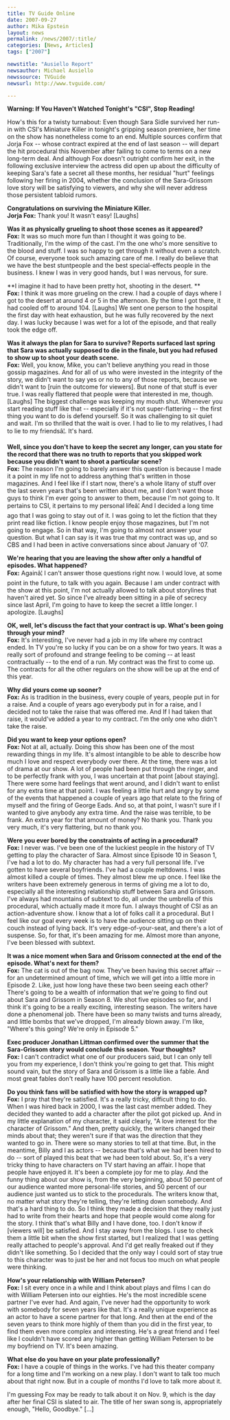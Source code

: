 ```yaml
---
title: TV Guide Online 
date: 2007-09-27
author: Mika Epstein
layout: news
permalink: /news/2007/:title/
categories: [News, Articles]
tags: ["2007"]

newstitle: "Ausiello Report"
newsauthor: Michael Ausiello  
newssource: TVGuide
newsurl: http://www.tvguide.com/

---
```


**Warning: If You Haven't Watched Tonight's "CSI", Stop Reading!**

How's this for a twisty turnabout: Even though Sara Sidle survived her run-in with CSI's Miniature Killer in tonight's gripping season premiere, her time on the show has nonetheless come to an end. Multiple sources confirm that Jorja Fox -- whose contract expired at the end of last season -- will depart the hit procedural this November after failing to come to terms on a new long-term deal. And although Fox doesn't outright confirm her exit, in the following exclusive interview the actress did open up about the difficulty of keeping Sara's fate a secret all these months, her residual "hurt" feelings following her firing in 2004, whether the conclusion of the Sara-Grissom love story will be satisfying to viewers, and why she will never address those persistent tabloid rumors. 

**Congratulations on surviving the Miniature Killer.**  
**Jorja Fox:** Thank you! It wasn't easy! [Laughs]

**Was it as physically grueling to shoot those scenes as it appeared?**  
**Fox:** It was so much more fun than I thought it was going to be. Traditionally, I'm the wimp of the cast. I'm the one who's more sensitive to the blood and stuff. I was so happy to get through it without even a scratch. Of course, everyone took such amazing care of me. I really do believe that we have the best stuntpeople and the best special-effects people in the business. I knew I was in very good hands, but I was nervous, for sure.

**I imagine it had to have been pretty hot, shooting in the desert. **  
**Fox:** I think it was more grueling on the crew. I had a couple of days where I got to the desert at around 4 or 5 in the afternoon. By the time I got there, it had cooled off to around 104. [Laughs] We sent one person to the hospital the first day with heat exhaustion, but he was fully recovered by the next day. I was lucky because I was wet for a lot of the episode, and that really took the edge off.

**Was it always the plan for Sara to survive? Reports surfaced last spring that Sara was actually supposed to die in the finale, but you had refused to show up to shoot your death scene.**  
**Fox:** Well, you know, Mike, you can't believe anything you read in those gossip magazines. And for all of us who were invested in the integrity of the story, we didn't want to say yes or no to any of those reports, because we didn't want to [ruin the outcome for viewers]. But none of that stuff is ever true. I was really flattered that people were that interested in me, though. [Laughs] The biggest challenge was keeping my mouth shut. Whenever you start reading stuff like that -- especially if it's not super-flattering -- the first thing you want to do is defend yourself. So it was challenging to sit quiet and wait. I'm so thrilled that the wait is over. I had to lie to my relatives, I had to lie to my friendsâ¦. It's hard.

**Well, since you don't have to keep the secret any longer, can you state for the record that there was no truth to reports that you skipped work because you didn't want to shoot a particular scene?**  
**Fox:** The reason I'm going to barely answer this question is because I made it a point in my life not to address anything that's written in those magazines. And I feel like if I start now, there's a whole litany of stuff over the last seven years that's been written about me, and I don't want those guys to think I'm ever going to answer to them, because I'm not going to. It pertains to CSI, it pertains to my personal lifeâ¦ And I decided a long time ago that I was going to stay out of it. I was going to let the fiction that they print read like fiction. I know people enjoy those magazines, but I'm not going to engage. So in that way, I'm going to almost not answer your question. But what I can say is it was true that my contract was up, and so CBS and I had been in active conversations since about January of '07. 

**We're hearing that you are leaving the show after only a handful of episodes. What happened?**  
**Fox:** Againâ¦ I can't answer those questions right now. I would love, at some point in the future, to talk with you again. Because I am under contract with the show at this point, I'm not actually allowed to talk about storylines that haven't aired yet. So since I've already been sitting in a pile of secrecy since last April, I'm going to have to keep the secret a little longer. I apologize. [Laughs]

**OK, well, let's discuss the fact that your contract is up. What's been going through your mind?**  
**Fox:** It's interesting, I've never had a job in my life where my contract ended. In TV you're so lucky if you can be on a show for two years. It was a really sort of profound and strange feeling to be coming -- at least contractually -- to the end of a run. My contract was the first to come up. The contracts for all the other regulars on the show will be up at the end of this year. 

**Why did yours come up sooner?**  
**Fox:** As is tradition in the business, every couple of years, people put in for a raise. And a couple of years ago everybody put in for a raise, and I decided not to take the raise that was offered me. And If I had taken that raise, it would've added a year to my contract. I'm the only one who didn't take the raise.

**Did you want to keep your options open?**  
**Fox:** Not at all, actually. Doing this show has been one of the most rewarding things in my life. It's almost intangible to be able to describe how much I love and respect everybody over there. At the time, there was a lot of drama at our show. A lot of people had been put through the ringer, and to be perfectly frank with you, I was uncertain at that point [about staying]. There were some hard feelings that went around, and I didn't want to enlist for any extra time at that point. I was feeling a little hurt and angry by some of the events that happened a couple of years ago that relate to the firing of myself and the firing of George Eads. And so, at that point, I wasn't sure if I wanted to give anybody any extra time. And the raise was terrible, to be frank. An extra year for that amount of money? No thank you. Thank you very much, it's very flattering, but no thank you.

**Were you ever bored by the constraints of acting in a procedural?**  
**Fox:** I never was. I've been one of the luckiest people in the history of TV getting to play the character of Sara. Almost since Episode 10 in Season 1, I've had a lot to do. My character has had a very full personal life. I've gotten to have several boyfriends. I've had a couple meltdowns. I was almost killed a couple of times. They almost blew me up once. I feel like the writers have been extremely generous in terms of giving me a lot to do, especially all the interesting relationship stuff between Sara and Grissom. I've always had mountains of subtext to do, all under the umbrella of this procedural, which actually made it more fun. I always thought of CSI as an action-adventure show. I know that a lot of folks call it a procedural. But I feel like our goal every week is to have the audience sitting up on their couch instead of lying back. It's very edge-of-your-seat, and there's a lot of suspense. So, for that, it's been amazing for me. Almost more than anyone, I've been blessed with subtext.

**It was a nice moment when Sara and Grissom connected at the end of the episode. What's next for them?**  
**Fox:** The cat is out of the bag now. They've been having this secret affair -- for an undetermined amount of time, which we will get into a little more in Episode 2. Like, just how long have these two been seeing each other? There's going to be a wealth of information that we're going to find out about Sara and Grissom in Season 8. We shot five episodes so far, and I think it's going to be a really exciting, interesting season. The writers have done a phenomenal job. There have been so many twists and turns already, and little bombs that we've dropped, I'm already blown away. I'm like, "Where's this going? We're only in Episode 5."

**Exec producer Jonathan Littman confirmed over the summer that the Sara-Grissom story would conclude this season. Your thoughts?**  
**Fox:** I can't contradict what one of our producers said, but I can only tell you from my experience, I don't think you're going to get that. This might sound vain, but the story of Sara and Grissom is a little like a fable. And most great fables don't really have 100 percent resolution. 

**Do you think fans will be satisfied with how the story is wrapped up?**  
**Fox:** I pray that they're satisfied. It's a really tricky, difficult thing to do. When I was hired back in 2000, I was the last cast member added. They decided they wanted to add a character after the pilot got picked up. And in my little explanation of my character, it said clearly, "A love interest for the character of Grissom." And then, pretty quickly, the writers changed their minds about that; they weren't sure if that was the direction that they wanted to go in. There were so many stories to tell at that time. But, in the meantime, Billy and I as actors -- because that's what we had been hired to do -- sort of played this beat that we had been told about. So, it's a very tricky thing to have characters on TV start having an affair. I hope that people have enjoyed it. It's been a complete joy for me to play. And the funny thing about our show is, from the very beginning, about 50 percent of our audience wanted more personal-life stories, and 50 percent of our audience just wanted us to stick to the procedurals. The writers know that, no matter what story they're telling, they're letting down somebody. And that's a hard thing to do. So I think they made a decision that they really just had to write from their hearts and hope that people would come along for the story. I think that's what Billy and I have done, too. I don't know if [viewers will] be satisfied. And I stay away from the blogs. I use to check them a little bit when the show first started, but I realized that I was getting really attached to people's approval. And I'd get really freaked out if they didn't like something. So I decided that the only way I could sort of stay true to this character was to just be her and not focus too much on what people were thinking. 

**How's your relationship with William Petersen?**  
**Fox:** I sit every once in a while and I think about plays and films I can do with William Petersen into our eighties. He's the most incredible scene partner I've ever had. And again, I've never had the opportunity to work with somebody for seven years like that. It's a really unique experience as an actor to have a scene partner for that long. And then at the end of the seven years to think more highly of them than you did in the first year, to find them even more complex and interesting. He's a great friend and I feel like I couldn't have scored any higher than getting William Petersen to be my boyfriend on TV. It's been amazing.

**What else do you have on your plate professionally?**  
**Fox:** I have a couple of things in the works. I've had this theater company for a long time and I'm working on a new play. I don't want to talk too much about that right now. But in a couple of months I'd love to talk more about it.

I'm guessing Fox may be ready to talk about it on Nov. 9, which is the day after her final CSI is slated to air. The title of her swan song is, appropriately enough, "Hello, Goodbye." [...]
